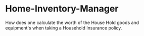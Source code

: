 # Home-Inventory-Manager
How does one calculate the worth of the House Hold goods and equipment's when taking a Household Insurance policy.
